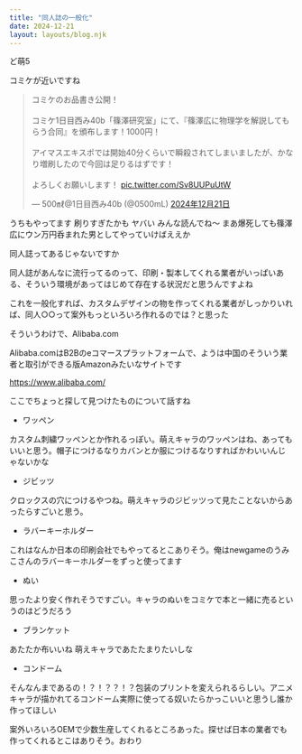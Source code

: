 ```yaml
---
title: "同人誌の一般化"
date: 2024-12-21
layout: layouts/blog.njk
---
```

<p>ど萌5</p>

<p>コミケが近いですね</p>

<p><blockquote data-conversation="none" class="twitter-tweet" data-lang="ja"><p lang="ja" dir="ltr">コミケのお品書き公開！<br><br>コミケ1日目西み40b「篠澤研究室」にて、『篠澤広に物理学を解説してもらう合同』を頒布します！1000円！<br><br>アイマスエキスポでは開始40分くらいで瞬殺されてしまいましたが、かなり増刷したので今回は足りるはずです！<br><br>よろしくお願いします！ <a href="https://t.co/Sv8UUPuUtW">pic.twitter.com/Sv8UUPuUtW</a></p>&mdash; 500㎖@1日目西み40b (@0500mL) <a href="https://twitter.com/0500mL/status/1870412737089868231?ref_src=twsrc%5Etfw">2024年12月21日</a></blockquote> <script async src="https://platform.twitter.com/widgets.js" charset="utf-8"></script>  </p>

<p>うちもやってます 刷りすぎたかも ヤバい みんな読んでね〜 まあ爆死しても篠澤広にウン万円呑まれた男としてやっていけばええか</p>

<p>同人誌ってあるじゃないですか</p>

<p>同人誌があんなに流行ってるのって、印刷・製本してくれる業者がいっぱいある、そういう環境があってはじめて存在する状況だと思うんですよね</p>

<p>これを一般化すれば、カスタムデザインの物を作ってくれる業者がしっかりいれば、同人○○って案外もっといろいろ作れるのでは？と思った</p>

<p>そういうわけで、Alibaba.com</p>

<p>Alibaba.comはB2Bのeコマースプラットフォームで、ようは中国のそういう業者と取引ができる版Amazonみたいなサイトです</p>

<p><a href="https://www.alibaba.com/" target="_blank" rel="noopener noreferrer">https://www.alibaba.com/</a></p>

<p>ここでちょっと探して見つけたものについて話すね</p>

<ul>
<li>ワッペン</li>
</ul>


<p>カスタム刺繍ワッペンとか作れるっぽい。萌えキャラのワッペンはね、あってもいいと思う。帽子につけるなりカバンとか服につけるなりすればかわいいんじゃないかな</p>

<ul>
<li>ジビッツ</li>
</ul>


<p>クロックスの穴につけるやつね。萌えキャラのジビッツって見たことないからあったらすごいと思う。</p>

<ul>
<li>ラバーキーホルダー</li>
</ul>


<p>これはなんか日本の印刷会社でもやってるとこありそう。俺はnewgameのうみこさんのラバーキーホルダーをずっと使ってます</p>

<ul>
<li>ぬい</li>
</ul>


<p>思ったより安く作れそうですごい。キャラのぬいをコミケで本と一緒に売るというのはどうだろう</p>

<ul>
<li>ブランケット</li>
</ul>


<p>あたたか布いいね 萌えキャラであたたまりたいしな</p>

<ul>
<li>コンドーム</li>
</ul>


<p>そんなんまであるの！？！？？！？包装のプリントを変えられるらしい。アニメキャラが描かれてるコンドーム実際に使ってる奴いたらかっこいいと思うし誰か作ってほしい</p>

<p>案外いろいろOEMで少数生産してくれるところあった。探せば日本の業者でも作ってくれるとこはありそう。おわり</p>
